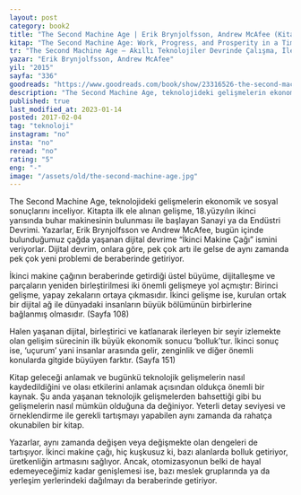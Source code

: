 ```yaml
---
layout: post  
category: book2  
title: "The Second Machine Age | Erik Brynjolfsson, Andrew McAfee (Kitap)"  
kitap: "The Second Machine Age: Work, Progress, and Prosperity in a Time of Brilliant Technologies"  
tr: "The Second Machine Age – Akıllı Teknolojiler Devrinde Çalışma, İlerleme ve Refah"  
yazar: "Erik Brynjolfsson, Andrew McAfee"  
yil: "2015"  
sayfa: "336"  
goodreads: "https://www.goodreads.com/book/show/23316526-the-second-machine-age"
description: "The Second Machine Age, teknolojideki gelişmelerin ekonomik ve sosyal sonuçlarını inceliyor."
published: true
last_modified_at: 2023-01-14
posted: 2017-02-04
tag: "teknoloji"
instagram: "no"
insta: "no"
reread: "no"
rating: "5"
eng: "-"
image: "/assets/old/the-second-machine-age.jpg"
---
```


The Second Machine Age, teknolojideki gelişmelerin ekonomik ve sosyal sonuçlarını inceliyor. Kitapta ilk ele alınan gelişme, 18.yüzyılın ikinci yarısında buhar makinesinin bulunması ile başlayan Sanayi ya da Endüstri Devrimi. Yazarlar, Erik Brynjolfsson ve Andrew McAfee, bugün içinde bulunduğumuz çağda yaşanan dijital devrime “İkinci Makine Çağı” ismini veriyorlar. Dijital devrim, onlara göre, pek çok artı ile gelse de aynı zamanda pek çok yeni problemi de beraberinde getiriyor.   
  
İkinci makine çağının beraberinde getirdiği üstel büyüme, dijitalleşme ve parçaların yeniden birleştirilmesi iki önemli gelişmeye yol açmıştır: Birinci gelişme, yapay zekaların ortaya çıkmasıdır. İkinci gelişme ise, kurulan ortak bir dijital ağ ile dünyadaki insanların büyük bölümünün birbirlerine bağlanmış olmasıdır. (Sayfa 108)   
  
Halen yaşanan dijital, birleştirici ve katlanarak ilerleyen bir seyir izlemekte olan gelişim sürecinin ilk büyük ekonomik sonucu ‘bolluk’tur. İkinci sonuç ise, ‘uçurum’ yani insanlar arasında gelir, zenginlik ve diğer önemli konularda gitgide büyüyen farktır. (Sayfa 151)   
  
Kitap geleceği anlamak ve bugünkü teknolojik gelişmelerin nasıl kaydedildiğini ve olası etkilerini anlamak açısından oldukça önemli bir kaynak. Şu anda yaşanan teknolojik gelişmelerden bahsettiği gibi bu gelişmelerin nasıl mümkün olduğuna da değiniyor. Yeterli detay seviyesi ve örneklendirme ile gerekli tartışmayı yapabilen aynı zamanda da rahatça okunabilen bir kitap.   
  
Yazarlar, aynı zamanda değişen veya değişmekte olan dengeleri de tartışıyor. İkinci makine çağı, hiç kuşkusuz ki, bazı alanlarda bolluk getiriyor, üretkenliğin artmasını sağlıyor. Ancak, otomizasyonun belki de hayal edemeyeceğimiz kadar genişlemesi ise, bazı meslek gruplarında ya da yerleşim yerlerindeki dağılmayı da beraberinde getiriyor.   

